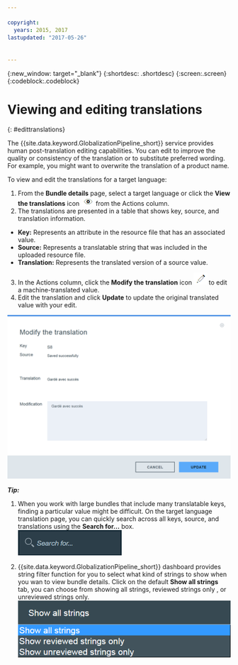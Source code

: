 ```yaml
---

copyright:
  years: 2015, 2017
lastupdated: "2017-05-26"


---
```


{:new_window: target="_blank"}
{:shortdesc: .shortdesc}
{:screen:.screen}
{:codeblock:.codeblock}

# Viewing and editing translations
{: #edittranslations}

The {{site.data.keyword.GlobalizationPipeline_short}} service provides human post-translation editing capabilities. You can edit to improve the quality or consistency of the translation or to substitute preferred wording. For example, you might want to overwrite the translation of a product name.

To view and edit the translations for a target language:

1. From the **Bundle details** page, select a target language or click the **View the translations** icon ![Select the view translations icon to view the translations of a target language](images/viewProjectDetailIcon.png) from the Actions column.
2. The translations are presented in a table that shows key, source, and translation information.
 * **Key:** Represents an attribute in the resource file that has an associated value.
 * **Source:** Represents a translatable string that was included in the uploaded resource file.
 * **Translation:** Represents the translated version of a source value.
3. In the Actions column, click the **Modify the translation** icon ![Select the Modify the translation icon to edit the translations of a particular key/value pair.](images/editIcon.png) to edit a machine-translated value.
4. Edit the translation and click **Update** to update the original translated value with your edit.

![The modify translation dialog window provides a simple way to edit translations.](images/editTranslation.png) 

***Tip:*** 
1. When you work with large bundles that include many translatable keys, finding a particular value might be difficult. On the target language translation page, you can quickly search across all keys, source, and translations using the **Search for...** box.
![Use the search box that is provided on the target language translation page to search the keys, source, translations, or all three within a target language.](images/search.png) 

2. {{site.data.keyword.GlobalizationPipeline_short}} dashboard provides string filter function for you to select what kind of strings to show when you wan to view bundle details. Click on the default **Show all strings** tab, you can choose from showing all strings, reviewed strings only , or unreviewed strings only.
![Use the string filter function to choose from howing all strings, reviewed strings only , or unreviewed strings only.](images/stringfilter.png)
